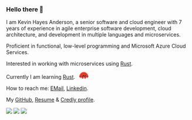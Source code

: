 ### Hello there 👋

<p class="lead fs-4">
        I am Kevin Hayes Anderson, a senior software and cloud engineer with 7 years of experience in agile enterprise
        software development, cloud architecture, and development in multiple languages and microservices.
      </p>
      <p class="lead fs-4">
        Proficient in functional, low-level programming and Microsoft Azure Cloud Services.
      </p>
      <p class="lead fs-4">
        Interested in working with microservices using <a class="link-info" href="https://www.rust-lang.org/"
          target="_blank">Rust</a>.
      </p>
      <p class="lead fs-4">
        Currently I am learning <a class="link-info" href="https://www.rust-lang.org/" target="_blank">Rust</a>.
        &ensp;<img src="cuddlyferris.svg" width="5%" height="5%" />
      </p>
      <p class="lead fs-4">
        How to reach me:
        <a class="link-info" href="mailto:kevinhayesanderson@gmail.com">EMail</a>,
        <a class="link-info" href="https://www.linkedin.com/in/kevinhayesanderson/" target="_blank">Linkedin</a>.
      </p>
      <p class="lead fs-4">
        My
        <a class="link-info" href="https://github.com/kevinhayesanderson" target="_blank">GitHub</a>,
        <a class="link-info" href="Resume-Kevin_Hayes_Anderson.pdf" target="_blank">Resume</a> &
        <a class="link-info" href="https://www.credly.com/users/kevin-hayes-anderson" target="_blank">Credly
          profile</a>.
      </p>
      <img height="180em"
        src="https://github-readme-stats.vercel.app/api?username=kevinhayesanderson&show_icons=true&hide_border=true&count_private=true&include_all_commits=true&theme=one_dark_pro" />
      <img height="180em"
        src="https://github-readme-stats.vercel.app/api/top-langs/?username=kevinhayesanderson&show_icons=true&hide_border=true&layout=compact&theme=one_dark_pro" />
      <img height="180em"
        src="https://github-readme-streak-stats.herokuapp.com?user=kevinhayesanderson&theme=radical&hide_border=true&date_format=j%20M%5B%20Y%5D&theme=one_dark_pro" />
      <br />
      <br />
